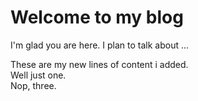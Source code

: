 # Welcome to my blog

I'm glad you are here. I plan to talk about ...

These are my new lines of content i added.  
Well just one.  
Nop, three.
